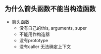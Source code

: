 ## 为什么箭头函数不能当构造函数

+ 箭头函数
   + 没有自己的this, arguments, super
   + 不能用作构造器
   + 没有prototype
   + 没有caller 无法确定上下文

